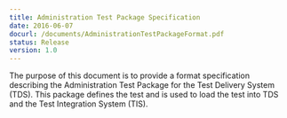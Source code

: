 ```yaml
---
title: Administration Test Package Specification
date: 2016-06-07
docurl: /documents/AdministrationTestPackageFormat.pdf
status: Release
version: 1.0
---
```

The purpose of this document is to provide a format specification describing the Administration Test Package for the Test Delivery System (TDS). This package defines the test and is used to load the test into TDS and the Test Integration System (TIS).